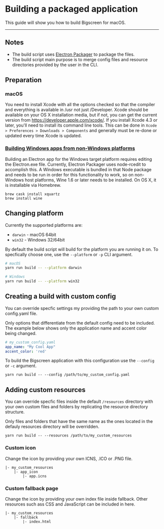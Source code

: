 # Building a packaged application

This guide will show you how to build Bigscreen for macOS.

---

## Notes
- The build script uses [Electron Packager](https://github.com/electron-userland/electron-packager) to package the files.
- The build script main purpose is to merge config files and resource directories provided by the user in the CLI.

## Preparation
### macOS
You need to install Xcode with all the options checked so that the compiler
and everything is available in /usr not just /Developer. Xcode should be
available on your OS X installation media, but if not, you can get the
current version from https://developer.apple.com/xcode/. If you install
Xcode 4.3 or later, you'll need to install its command line tools. This can
be done in `Xcode > Preferences > Downloads > Components` and generally must
be re-done or updated every time Xcode is updated.

### [Building Windows apps from non-Windows platforms](https://github.com/electron-userland/electron-packager#building-windows-apps-from-non-windows-platforms)
Building an Electron app for the Windows target platform requires editing the Electron.exe file. Currently, Electron Packager uses node-rcedit to accomplish this. A Windows executable is bundled in that Node package and needs to be run in order for this functionality to work, so on non-Windows host platforms, Wine 1.6 or later needs to be installed. On OS X, it is installable via Homebrew.

```
brew cask install xquartz
brew install wine
```

## Changing platform
Currently the supported platforms are:

- `darwin` - macOS 64bit
- `win32` - Windows 32/64bit

By default the build script will build for the platform you are running it on. To specfically choose one, use the  `--platform` or `-p` CLI argument.

```bash
# macOS
yarn run build -- --platform darwin

# Windows
yarn run build -- --platform win32
```

## Creating a build with custom config

You can override specfic settings my providing the path to your own custom config.yaml file.

Only options that differentiate from the default config need to be included. The example below shows only the application name and accent color being changed.

```yaml
# my_custom_config.yaml
app_name: "My Cool App"
accent_color: 'red'

```

To build the Bigscreen application with this configuration use the `--config` or `-c` argument.


```shell
yarn run build -- --config /path/to/my_custom_config.yaml
```

## Adding custom resources

You can override specfic files inside the default `/resources` directory with your own custom files and folders by replicating the resource directory structure.

Only files and folders that have the same name as the ones located in the defauly resources directory will be overridden.


```shell
yarn run build -- --resources /path/to/my_custom_resources
```

### Custom icon

Change the icon by providing your own ICNS, .ICO or .PNG file.

```
|- my_custom_resources
    |- app_icon
        |- app.icns
```

### Custom fallback page

Change the icon by providing your own index file inside fallback. Other resources such ass CSS and JavaScript can be included in here.

```
|- my_custom_resources
    |- fallback
        |- index.html
```
